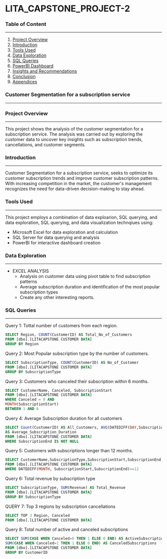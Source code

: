 # LITA_CAPSTONE_PROJECT-2

### Table of Content
---
1. [Project Overview](#project-overview)
2. [Introduction](#introduction)
3. [Tools Used](#tools-used)
4. [Data Exploration](#data-exploration)
5. [SQL Queries](#sql-queries)
6. [PowerBI Dashboard](#powerbi-dashboard)
7. [Insights and Recommendations](#insights-and-recommendations)
8. [Conclusion](#conclusion)
9. [Appendices](#appendices)

### Customer Segmentation for a subscription service
---

### Project Overview
---
This project shows the analysis of the customer segmentation for a subscription service. The analysis was carried out by exploring the customer data to uncover key insights such as subscription trends, cancellations, and customer segments.

### Introduction
---
Customer Segmentation for a subscription service, seeks to optimize its customer subscription trends and improve customer subscription patterns. With increasing competition in the market, the customer's management recognizes the need for data-driven decision-making to stay ahead.

### Tools Used
---
This project employs a combination of data exploarion, SQL querying, and data exploration, SQL querying, and data visualization technqiues using:
- Microsoft Excel for data exploration and calculation
- SQL Server for data querying and analysis
- PowerBI for interactive dashboard creation

### Data Exploration
---
- EXCEL ANALYSIS
   - Analysis on customer data using pivot table to find subscription patterns
   - Average subscription duration and identification of the most popular subscription types
   - Create any other interesting reports.

 
### SQL Queries
---
Query 1: Tottal number of customers from each region.
```SQL
SELECT Region, COUNT(CustomerID) AS Total_No_of_Customers
FROM [dbo].[LITACAPSTONE CUSTOMER DATA]
GROUP BY Region
```
Query 2: Most Popular subscription type by the number of customers.
```SQL
SELECT SubscriptionType, COUNT(CustomerID) AS No_of_Customer
FROM [dbo].[LITACAPSTONE CUSTOMER DATA]
GROUP BY SubscriptionType
```
Query 3: Customers who canceled their subscription within 6 months.
```SQL
SELECT CustomerName, Canceled, SubscriptionStart 
FROM [dbo].[LITACAPSTONE CUSTOMER DATA]
WHERE Canceled = 0 AND
MONTH(SubscriptionStart)
BETWEEN 1 AND 6
```
Query 4: Average Subscription duration for all customers
```  SQL
SELECT Count(CustomerID) AS All_Customers, AVG(DATEDIFF(DAY,SubscriptionStart,SubscriptionEnd)) 
AS Average_Subscription_Duration 
FROM [dbo].[LITACAPSTONE CUSTOMER DATA]
WHERE SubscriptionEnd IS NOT NULL
```
Query 5: Customers with subscriptions longer than 12 months.
```SQL
SELECT CustomerName,SubscriptionType,SubscriptionStart,SubscriptionEnd 
FROM [dbo].[LITACAPSTONE CUSTOMER DATA]
WHERE DATEDIFF(MONTH, SubscriptionStart,SubscriptionEnd)>=12
```
Query 6: Total revenue by subscription type
```SQL
SELECT SubscriptionType, SUM(Revenue) AS Total_Revenue
FROM [dbo].[LITACAPSTONE CUSTOMER DATA]
GROUP BY SubscriptionType

```
QUERY 7: Top 3 regions by subscription cancellations
```SQL
SELECT TOP 3 Region, Canceled 
FROM [dbo].[LITACAPSTONE CUSTOMER DATA]
```
Query 8: Total number of active and canceled subscriptions
```SQL
SELECT SUM(CASE WHEN Canceled=0 THEN 1 ELSE 0 END) AS ActiveSubscriptions,
SUM(CASE WHEN Canceled=1 THEN 1 ELSE 0 END) AS CanceledSubscriptions
FROM [dbo].[LITACAPSTONE CUSTOMER DATA] 
GROUP BY CustomerID
     

